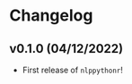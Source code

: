 # Changelog

<!--next-version-placeholder-->

## v0.1.0 (04/12/2022)

- First release of `nlppythonr`!